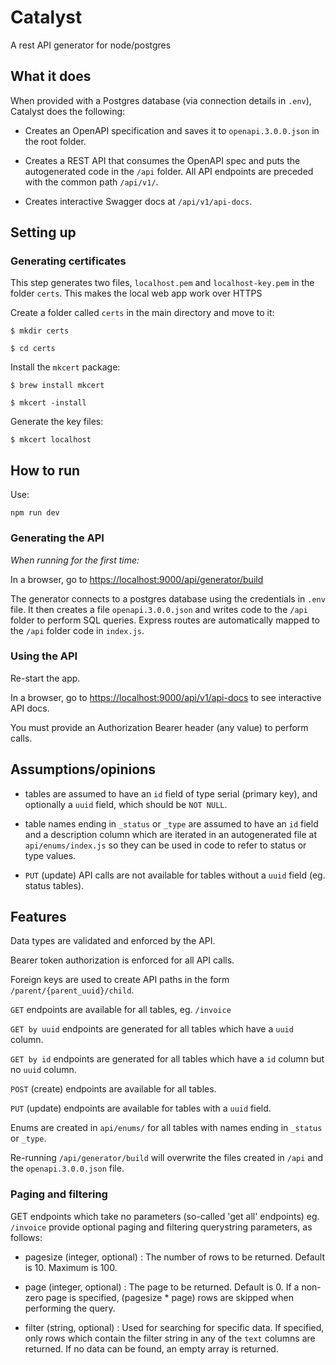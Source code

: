 # Catalyst

A rest API generator for node/postgres

## What it does

When provided with a Postgres database (via connection details in `.env`), Catalyst does the following:

- Creates an OpenAPI specification and saves it to `openapi.3.0.0.json` in the root folder.

- Creates a REST API that consumes the OpenAPI spec and puts the autogenerated code in the `/api` folder. All API endpoints are preceded with the common path `/api/v1/`.

- Creates interactive Swagger docs at `/api/v1/api-docs`.

## Setting up
### Generating certificates

This step generates two files, `localhost.pem` and `localhost-key.pem` in the folder `certs`.
This makes the local web app work over HTTPS

Create a folder called `certs` in the main directory and move to it:

`$ mkdir certs`

`$ cd certs`

Install the `mkcert` package:

`$ brew install mkcert`

`$ mkcert -install`

Generate the key files:

`$ mkcert localhost`

## How to run

Use: 

`npm run dev`

### Generating the API 

*When running for the first time:*

In a browser, go to [https://localhost:9000/api/generator/build](https://localhost:9000/api/generator/build)

The generator connects to a postgres database using the credentials in `.env` file.
It then creates a file `openapi.3.0.0.json` and writes code to the `/api` folder to perform SQL queries.
Express routes are automatically mapped to the `/api` folder code in `index.js`.


### Using the API 

Re-start the app.

In a browser, go to  [https://localhost:9000/api/v1/api-docs](https://localhost:9000/api/v1/api-docs) to see interactive API docs.

You must provide an Authorization Bearer header (any value) to perform calls.



## Assumptions/opinions

- tables are assumed to have an `id` field of type serial (primary key), 
and optionally a `uuid` field, which should be `NOT NULL`.

- table names ending in `_status` or `_type` are assumed to have an `id` field and a description column which are iterated in an autogenerated file at `api/enums/index.js` so they can be used in code to refer to status or type values.

- `PUT` (update) API calls are not available for tables without a `uuid` field (eg. status tables).



## Features

Data types are validated and enforced by the API.

Bearer token authorization is enforced for all API calls.

Foreign keys are used to create API paths in the form `/parent/{parent_uuid}/child`.

`GET` endpoints are available for all tables, eg. `/invoice`

`GET by uuid` endpoints are generated for all tables which have a `uuid` column. 

`GET by id` endpoints are generated for all tables which have a `id` column but no `uuid` column.

`POST` (create) endpoints are available for all tables.

`PUT` (update) endpoints are available for tables with a `uuid` field.

Enums are created in `api/enums/` for all tables with names ending in `_status` or `_type`.

Re-running `/api/generator/build` will overwrite the files created in `/api` and the `openapi.3.0.0.json` file.

### Paging and filtering

GET endpoints which take no parameters (so-called 'get all' endpoints) eg. `/invoice` provide optional paging and filtering querystring parameters, as follows:

- pagesize (integer, optional) : The number of rows to be returned. Default is 10. Maximum is 100.

- page (integer, optional) : The page to be returned. Default is 0. If a non-zero page is specified, (pagesize * page) rows are skipped when performing the query.

- filter (string, optional) : Used for searching for specific data. If specified, only rows which contain the filter string in any of the `text` columns are returned. If no data can be found, an empty array is returned.


